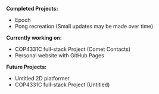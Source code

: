 **Completed Projects:**
- Epoch
- Pong recreation (Small updates may be made over time)

**Currently working on:**
- COP4331C full-stack Project (Comet Contacts)
- Personal website with GitHub Pages

**Future Projects:**
- Untitled 2D platformer
- COP4331C full-stack Project (Untitled)
